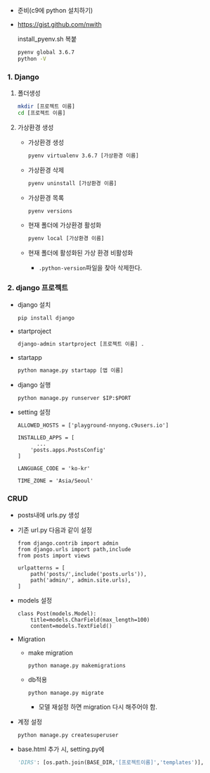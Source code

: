 * 준비(c9에 python 설치하기)

* https://gist.github.com/nwith

  install_pyenv.sh 복붙

  ```bash
  pyenv global 3.6.7
  python -V
  ```


### 1. Django

1. 폴더생성

   ```bash
   mkdir [프로젝트 이름]
   cd [프로젝트 이름]
   ```


2. 가상환경 생성

   * 가상환경 생성

     ```BASH
     pyenv virtualenv 3.6.7 [가상환경 이름]
     ```

   * 가상환경 삭제

     ```bash
     pyenv uninstall [가상환경 이름]
     ```

   * 가상환경 목록

     ```bash
     pyenv versions
     ```

   * 현재 폴더에 가상환경 활성화

     ```bash
     pyenv local [가상환경 이름]
     ```

   * 현재 폴더에 활성화된 가상 환경 비활성화

     * `.python-version`파일을 찾아 삭제한다.



### 2. django 프로젝트

* django 설치

  ```bash
  pip install django
  ```

* startproject

  ```bash
  django-admin startproject [프로젝트 이름] .
  ```

* startapp

  ```bash
  python manage.py startapp [앱 이름]
  ```



* django 실행

  ```
  python manage.py runserver $IP:$PORT
  ```



* setting 설정

  ```
  ALLOWED_HOSTS = ['playground-nnyong.c9users.io']
  
  INSTALLED_APPS = [
  		...
      'posts.apps.PostsConfig'
  ]
  
  LANGUAGE_CODE = 'ko-kr'
  
  TIME_ZONE = 'Asia/Seoul'
  
  ```




### CRUD

* posts내에 urls.py 생성

* 기존 url.py 다음과 같이 설정

  ```
  from django.contrib import admin
  from django.urls import path,include
  from posts import views
  
  urlpatterns = [
      path('posts/',include('posts.urls')),
      path('admin/', admin.site.urls),
  ]
  ```

* models 설정

  ```
  class Post(models.Model):
      title=models.CharField(max_length=100)
      content=models.TextField()
  ```

* Migration

  * make migration

    ```
    python manage.py makemigrations
    ```

  * db적용

    ```
    python manage.py migrate
    ```

    * 모델 재설정 하면 migration 다시 해주어야 함.

* 계정 설정

  ```
  python manage.py createsuperuser
  ```

* base.html 추가 시, setting.py에

  ```python
  'DIRS': [os.path.join(BASE_DIR,'[프로젝트이름]','templates')],
  ```

  